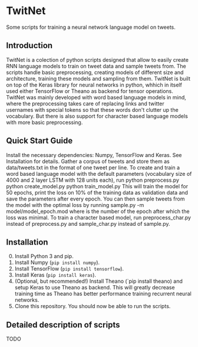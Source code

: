 # TwitNet
Some scripts for training a neural network language model on tweets.

## Introduction
TwitNet is a colection of python scripts designed that allow to easily create RNN language models to train on tweet data and sample tweets from. The scripts handle basic preprocessing, creating models of different size and architecture, training these models and sampling from them. TwitNet is built on top of the Keras library for neural networks in python, whhich in itself used either TensorFlow or Theano as backend for tensor operations.
TwitNet was mainly developed with word based language models in mind, where the preprocessing takes care of replacing links and twitter usernames with special tokens so that these words don't clutter up the vocabulary. But there is also support for character based language models with more basic preprocessing.

## Quick Start Guide
Install the necessary dependencies: Numpy, TensorFlow and Keras. See Installation for details.
Gather a corpus of tweets and store them as data/tweets.txt in the format of one tweet per line.
To create and train a word based language model with the default parameters (vocabulary size of 4000 and 2 layer LSTM with 128 units each), run
python preprocess.py
python create_model.py
python train_model.py
This will train the model for 50 epochs, print the loss on 10% of the training data as validation data and save the parameters after every epoch. 
You can then sample tweets from the model with the optimal loss by running
sample.py -m model/model_epoch<n>.mod
where <n> is the number of the epoch after which the loss was minimal.
To train a character based model, run preprocess_char.py instead of preprocess.py and sample_char.py instead of sample.py.

## Installation
0. Install Python 3 and pip.
1. Install Numpy (`pip install numpy`).
2. Install TensorFlow (`pip install tensorflow`).
3. Install Keras (`pip install keras`).
4. (Optional, but recommended!) Install Theano (`pip install theano) and setup Keras to use Theano as backend. This will greatly decrease training time as Theano has better performance training recurrent neural networks.
5. Clone this repository. You should now be able to run the scripts.

## Detailed description of scripts
TODO
